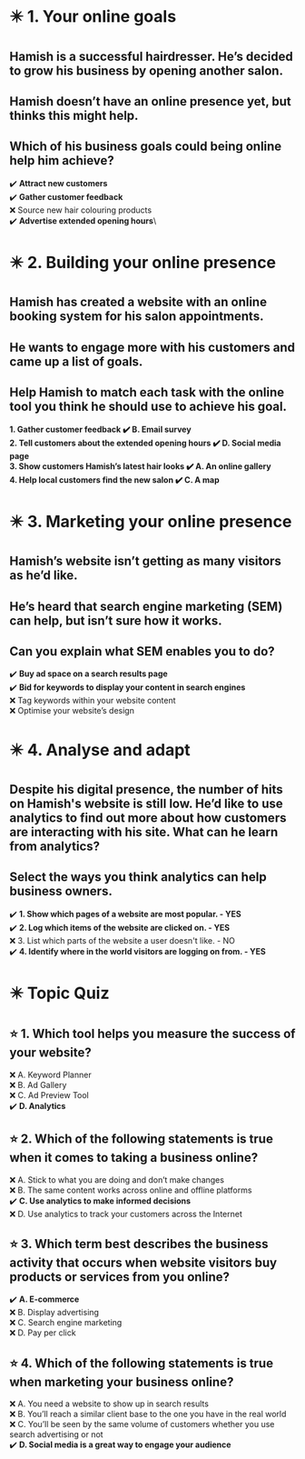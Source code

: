 # :eight_pointed_black_star: 1. Your online goals

## Hamish is a successful hairdresser. He’s decided to grow his business by opening another salon.

## Hamish doesn’t have an online presence yet, but thinks this might help.

## Which of his business goals could being online help him achieve?

:heavy_check_mark: **Attract new customers**\
:heavy_check_mark: **Gather customer feedback**\
:x: Source new hair colouring products\
:heavy_check_mark: **Advertise extended opening hours**\

# :eight_pointed_black_star: 2. Building your online presence

## Hamish has created a website with an online booking system for his salon appointments.

## He wants to engage more with his customers and came up a list of goals.

## Help Hamish to match each task with the online tool you think he should use to achieve his goal.

**1. Gather customer feedback :heavy_check_mark: B. Email survey**\
**2. Tell customers about the extended opening hours :heavy_check_mark: D. Social media page**\
**3. Show customers Hamish’s latest hair looks :heavy_check_mark: A. An online gallery**\
**4. Help local customers find the new salon :heavy_check_mark: C. A map**

# :eight_pointed_black_star: 3. Marketing your online presence

## Hamish’s website isn’t getting as many visitors as he’d like.

## He’s heard that search engine marketing (SEM) can help, but isn’t sure how it works.

## Can you explain what SEM enables you to do?

:heavy_check_mark: **Buy ad space on a search results page**\
:heavy_check_mark: **Bid for keywords to display your content in search engines**\
:x: Tag keywords within your website content\
:x: Optimise your website’s design

# :eight_pointed_black_star: 4. Analyse and adapt

## Despite his digital presence, the number of hits on Hamish's website is still low. He’d like to use analytics to find out more about how customers are interacting with his site. What can he learn from analytics?

## Select the ways you think analytics can help business owners.

:heavy_check_mark: **1. Show which pages of a website are most popular. - YES**\
:heavy_check_mark: **2. Log which items of the website are clicked on. - YES**\
:x: 3. List which parts of the website a user doesn't like. - NO\
:heavy_check_mark: **4. Identify where in the world visitors are logging on from. - YES**

# :eight_pointed_black_star: Topic Quiz

## :star: 1. Which tool helps you measure the success of your website? 

:x: A. Keyword Planner\
:x: B. Ad Gallery\
:x: C. Ad Preview Tool\
:heavy_check_mark: **D. Analytics**

## :star: 2. Which of the following statements is true when it comes to taking a business online?

:x: A. Stick to what you are doing and don’t make changes\
:x: B. The same content works across online and offline platforms\
:heavy_check_mark: **C. Use analytics to make informed decisions**\
:x: D. Use analytics to track your customers across the Internet

## :star: 3. Which term best describes the business activity that occurs when website visitors buy products or services from you online?

:heavy_check_mark: **A. E-commerce**\
:x: B. Display advertising\
:x: C. Search engine marketing\
:x: D. Pay per click

## :star: 4. Which of the following statements is true when marketing your business online?

:x: A. You need a website to show up in search results\
:x: B. You’ll reach a similar client base to the one you have in the real world\
:x: C. You’ll be seen by the same volume of customers whether you use search advertising or not\
:heavy_check_mark: **D. Social media is a great way to engage your audience**
